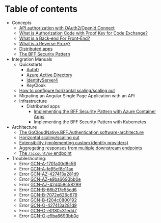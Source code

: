 # Table of contents 

- Concepts
  - [API authorization with OAuth2/OpenId Connect](/concepts/api-authorization/)
  - [What is Authorization Code with Proof Key for Code Exchange?](/concepts/what-is-pkce/)
  - [What is a Back-end For Front-End?](/concepts/what-is-a-bff/)
  - [What is a Reverse Proxy?](/concepts/what-is-a-reverse-proxy/)
  - [Distributed apps](/concepts/distributed-apps/)
  - [The BFF Security Pattern](/concepts/bff-security-pattern/)
- Integration Manuals
  - Quickstarts
    - [Auth0](/integration-manuals/quickstarts/auth0/quickstart/)
    - [Azure Active Directory](/integration-manuals/quickstarts/azuread/quickstart/)
    - [IdentityServer4](/integration-manuals/quickstarts/identityserver4/quickstart/)
    - KeyCloak
  - [How to configure horizontal scaling/scaling out](/architecture/scaling-out-with-redis/)
  - Migrating an Angular Single Page Application with an API
  - Infrastructure
    - Distributed apps
      - [Implementing the BFF Security Pattern with Azure Container Apps](/integration-manuals/azure-container-apps/)
      - Implementing the BFF Security Pattern with Kubernetes
- Architecture
  - [The GoCloudNative.BFF.Authentication software-architecture](/architecture/software-architecture/)
  - [Horizontal scaling/scaling out](/architecture/scaling-out-with-redis/)
  - [Extensibility (implementing custom identity providers)](/architecture/diy-identity-provider/)
  - [Aggregating responses from multiple downstream endpoints](/architecture/bff-aggregation-service/)
  - [The `/account/me` endpoint](/architecture/me-endpoint/)
- Troubleshooting:
  - Error [GCN-A-1701a00d8c56](/errors/gcn-a-1701a00d8c56)
  - Error [GCN-A-fe95cf8c11ae](/errors/gcn-a-fe95cf8c11ae)
  - Error [GCN-AZ-427413a281d9](/errors/gcn-az-427413a281d9)
  - Error [GCN-AZ-e9ba6693bb0e](/errors/gcn-az-e9ba6693bb0e)
  - Error [GCN-AZ-42d458c58299](/errors/gcn-az-42d458c58299)
  - Error [GCN-B-66b217e55cd6](/errors/gcn-b-66b217e55cd6)
  - Error [GCN-B-7072e626c679](/errors/gcn-b-7072e626c679)
  - Error [GCN-B-f204c0800192](/errors/gcn-b-f204c0800192)
  - Error [GCN-O-427413a281d9](/errors/gcn-o-427413a281d9)
  - Error [GCN-O-e0180c31edd7](/errors/gcn-o-e0180c31edd7)
  - Error [GCN-O-e9ba6693bb0e](/errors/gcn-o-e9ba6693bb0e)
  